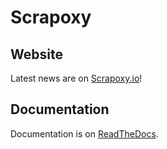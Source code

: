 # Scrapoxy

## Website

Latest news are on [Scrapoxy.io](http://scrapoxy.io)!


## Documentation

Documentation is on [ReadTheDocs](http://scrapoxy.readthedocs.org).
